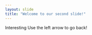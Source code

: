 ```yaml
---
layout: slide
title: "Welcome to our second slide!"
---
```

Interesting
Use the left arrow to go back!
